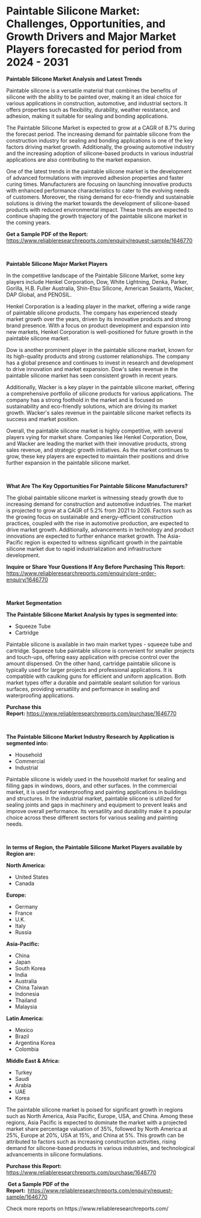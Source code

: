 <p><h1>Paintable Silicone Market: Challenges, Opportunities, and Growth Drivers and Major Market Players forecasted for period from 2024 - 2031</h1></p><p><strong>Paintable Silicone Market Analysis and Latest Trends</strong></p>
<p><p>Paintable silicone is a versatile material that combines the benefits of silicone with the ability to be painted over, making it an ideal choice for various applications in construction, automotive, and industrial sectors. It offers properties such as flexibility, durability, weather resistance, and adhesion, making it suitable for sealing and bonding applications.</p><p>The Paintable Silicone Market is expected to grow at a CAGR of 8.7% during the forecast period. The increasing demand for paintable silicone from the construction industry for sealing and bonding applications is one of the key factors driving market growth. Additionally, the growing automotive industry and the increasing adoption of silicone-based products in various industrial applications are also contributing to the market expansion.</p><p>One of the latest trends in the paintable silicone market is the development of advanced formulations with improved adhesion properties and faster curing times. Manufacturers are focusing on launching innovative products with enhanced performance characteristics to cater to the evolving needs of customers. Moreover, the rising demand for eco-friendly and sustainable solutions is driving the market towards the development of silicone-based products with reduced environmental impact. These trends are expected to continue shaping the growth trajectory of the paintable silicone market in the coming years.</p></p>
<p><strong>Get a Sample PDF of the Report:&nbsp;</strong> <a href="https://www.reliableresearchreports.com/enquiry/request-sample/1646770">https://www.reliableresearchreports.com/enquiry/request-sample/1646770</a></p>
<p>&nbsp;</p>
<p><strong>Paintable Silicone Major Market Players</strong></p>
<p><p>In the competitive landscape of the Paintable Silicone Market, some key players include Henkel Corporation, Dow, White Lightning, Denka, Parker, Gorilla, H.B. Fuller Australia, Shin-Etsu Silicone, American Sealants, Wacker, DAP Global, and PENOSIL.</p><p>Henkel Corporation is a leading player in the market, offering a wide range of paintable silicone products. The company has experienced steady market growth over the years, driven by its innovative products and strong brand presence. With a focus on product development and expansion into new markets, Henkel Corporation is well-positioned for future growth in the paintable silicone market.</p><p>Dow is another prominent player in the paintable silicone market, known for its high-quality products and strong customer relationships. The company has a global presence and continues to invest in research and development to drive innovation and market expansion. Dow's sales revenue in the paintable silicone market has seen consistent growth in recent years.</p><p>Additionally, Wacker is a key player in the paintable silicone market, offering a comprehensive portfolio of silicone products for various applications. The company has a strong foothold in the market and is focused on sustainability and eco-friendly solutions, which are driving its market growth. Wacker's sales revenue in the paintable silicone market reflects its success and market position.</p><p>Overall, the paintable silicone market is highly competitive, with several players vying for market share. Companies like Henkel Corporation, Dow, and Wacker are leading the market with their innovative products, strong sales revenue, and strategic growth initiatives. As the market continues to grow, these key players are expected to maintain their positions and drive further expansion in the paintable silicone market.</p></p>
<p>&nbsp;</p>
<p><strong>What Are The Key Opportunities For Paintable Silicone Manufacturers?</strong></p>
<p><p>The global paintable silicone market is witnessing steady growth due to increasing demand for construction and automotive industries. The market is projected to grow at a CAGR of 5.2% from 2021 to 2026. Factors such as the growing focus on sustainable and energy-efficient construction practices, coupled with the rise in automotive production, are expected to drive market growth. Additionally, advancements in technology and product innovations are expected to further enhance market growth. The Asia-Pacific region is expected to witness significant growth in the paintable silicone market due to rapid industrialization and infrastructure development.</p></p>
<p><strong>Inquire or Share Your Questions If Any Before Purchasing This Report:</strong> <a href="https://www.reliableresearchreports.com/enquiry/pre-order-enquiry/1646770">https://www.reliableresearchreports.com/enquiry/pre-order-enquiry/1646770</a></p>
<p>&nbsp;</p>
<p><strong>Market Segmentation</strong></p>
<p><strong>The Paintable Silicone Market Analysis by types is segmented into:</strong></p>
<p><ul><li>Squeeze Tube</li><li>Cartridge</li></ul></p>
<p><p>Paintable silicone is available in two main market types - squeeze tube and cartridge. Squeeze tube paintable silicone is convenient for smaller projects and touch-ups, offering easy application with precise control over the amount dispensed. On the other hand, cartridge paintable silicone is typically used for larger projects and professional applications. It is compatible with caulking guns for efficient and uniform application. Both market types offer a durable and paintable sealant solution for various surfaces, providing versatility and performance in sealing and waterproofing applications.</p></p>
<p><strong>Purchase this Report:&nbsp;</strong><a href="https://www.reliableresearchreports.com/purchase/1646770">https://www.reliableresearchreports.com/purchase/1646770</a></p>
<p>&nbsp;</p>
<p><strong>The Paintable Silicone Market Industry Research by Application is segmented into:</strong></p>
<p><ul><li>Household</li><li>Commercial</li><li>Industrial</li></ul></p>
<p><p>Paintable silicone is widely used in the household market for sealing and filling gaps in windows, doors, and other surfaces. In the commercial market, it is used for waterproofing and painting applications in buildings and structures. In the industrial market, paintable silicone is utilized for sealing joints and gaps in machinery and equipment to prevent leaks and improve overall performance. Its versatility and durability make it a popular choice across these different sectors for various sealing and painting needs.</p></p>
<p>&nbsp;</p>
<p><strong>In terms of Region, the Paintable Silicone Market Players available by Region are:</strong></p>
<p>
    <p> <strong> North America: </strong>
        <ul>
            <li>United States</li>
            <li>Canada</li>
        </ul>
        </p> 
    <p> <strong> Europe: </strong>
        <ul>
            <li>Germany</li>
            <li>France</li>
            <li>U.K.</li>
            <li>Italy</li>
            <li>Russia</li>
        </ul>
        </p> 
    <p> <strong> Asia-Pacific: </strong>
        <ul>
            <li>China</li>
            <li>Japan</li>
            <li>South Korea</li>
            <li>India</li>
            <li>Australia</li>
            <li>China Taiwan</li>
            <li>Indonesia</li>
            <li>Thailand</li>
            <li>Malaysia</li>
        </ul>
        </p> 
    <p> <strong> Latin America: </strong>
        <ul>
            <li>Mexico</li>
            <li>Brazil</li>
            <li>Argentina Korea</li>
            <li>Colombia</li>
        </ul>
        </p> 
    <p> <strong> Middle East & Africa: </strong>
        <ul>
            <li>Turkey</li>
            <li>Saudi</li>
            <li>Arabia</li>
            <li>UAE</li>
            <li>Korea</li>
        </ul>
    </p>
    </p>
<p><p>The paintable silicone market is poised for significant growth in regions such as North America, Asia Pacific, Europe, USA, and China. Among these regions, Asia Pacific is expected to dominate the market with a projected market share percentage valuation of 35%, followed by North America at 25%, Europe at 20%, USA at 15%, and China at 5%. This growth can be attributed to factors such as increasing construction activities, rising demand for silicone-based products in various industries, and technological advancements in silicone formulations.</p></p>
<p><strong>Purchase this Report: </strong><a href="https://www.reliableresearchreports.com/purchase/1646770">https://www.reliableresearchreports.com/purchase/1646770</a></p>
<p>&nbsp;<strong>Get a Sample PDF of the Report:&nbsp;&nbsp;</strong><a href="https://www.reliableresearchreports.com/enquiry/request-sample/1646770">https://www.reliableresearchreports.com/enquiry/request-sample/1646770</a></p>
<p><strong></strong></p>
<p>Check more reports on https://www.reliableresearchreports.com/</p>